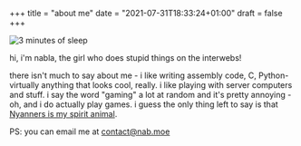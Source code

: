 +++
title = "about me"
date = "2021-07-31T18:33:24+01:00"
draft = false
+++

![3 minutes of sleep](/images/about/me_constantly.jpg "literally me 24/7")

hi, i'm nabla, the girl who does stupid things on the interwebs!

there isn't much to say about me - i like writing assembly code, C, Python- virtually anything that looks cool, really. i like playing with server computers and stuff. i say the word "gaming" a lot at random and it's pretty annoying - oh, and i do actually play games. i guess the only thing left to say is that [Nyanners is my spirit animal](https://tube.cadence.moe/channel/UCO5Jvsc_sKuZi3MhnJxrlzQ).

PS: you can email me at [contact@nab.moe](mailto:contact@nab.moe)

